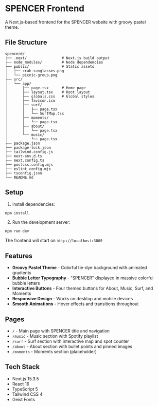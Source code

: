 # SPENCER Frontend

A Next.js-based frontend for the SPENCER website with groovy pastel theme.

## File Structure

```
spencerd/
├── .next/                # Next.js build output
├── node_modules/         # Node dependencies
├── public/               # Static assets
│   ├── crab-sunglasses.png
│   └── picnic-group.png
├── src/
│   └── app/
│       ├── page.tsx      # Home page
│       ├── layout.tsx    # Root layout
│       ├── globals.css   # Global styles
│       ├── favicon.ico
│       ├── surf/
│       │   ├── page.tsx
│       │   └── SurfMap.tsx
│       ├── moments/
│       │   └── page.tsx
│       ├── about/
│       │   └── page.tsx
│       └── music/
│           └── page.tsx
├── package.json
├── package-lock.json
├── tailwind.config.js
├── next-env.d.ts
├── next.config.ts
├── postcss.config.mjs
├── eslint.config.mjs
├── tsconfig.json
└── README.md
```

## Setup

1. Install dependencies:
```bash
npm install
```

2. Run the development server:
```bash
npm run dev
```

The frontend will start on `http://localhost:3000`

## Features

- **Groovy Pastel Theme** - Colorful tie-dye background with animated gradients
- **Bubble Letter Typography** - "SPENCER" displayed in massive colorful bubble letters
- **Interactive Buttons** - Four themed buttons for About, Music, Surf, and Moments
- **Responsive Design** - Works on desktop and mobile devices
- **Smooth Animations** - Hover effects and transitions throughout

## Pages

- `/` - Main page with SPENCER title and navigation
- `/music` - Music section with Spotify playlist
- `/surf` - Surf section with interactive map and spot counter
- `/about` - About section with bullet points and pinned images
- `/moments` - Moments section (placeholder)

## Tech Stack

- Next.js 15.3.5
- React 19
- TypeScript 5
- Tailwind CSS 4
- Geist Fonts 